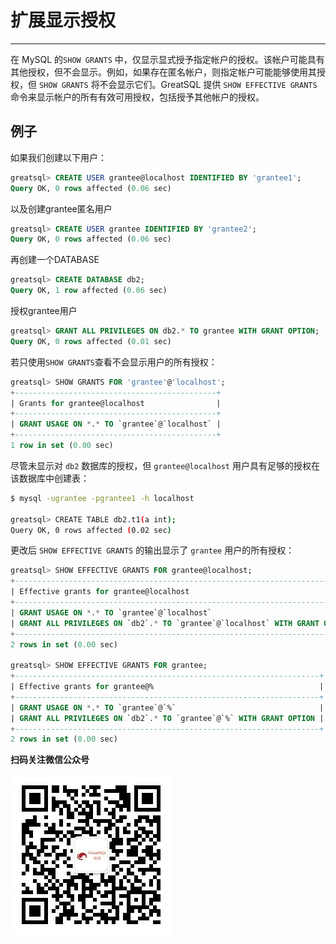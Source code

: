 # 扩展显示授权

---

在 MySQL 的`SHOW GRANTS` 中，仅显示显式授予指定帐户的授权。该帐户可能具有其他授权，但不会显示。例如，如果存在匿名帐户，则指定帐户可能能够使用其授权，但 `SHOW GRANTS` 将不会显示它们。GreatSQL 提供 `SHOW EFFECTIVE GRANTS` 命令来显示帐户的所有有效可用授权，包括授予其他帐户的授权。

## 例子

如果我们创建以下用户：

```sql
greatsql> CREATE USER grantee@localhost IDENTIFIED BY 'grantee1';
Query OK, 0 rows affected (0.06 sec)
```
以及创建grantee匿名用户

```sql
greatsql> CREATE USER grantee IDENTIFIED BY 'grantee2';
Query OK, 0 rows affected (0.06 sec)
```

再创建一个DATABASE

```sql
greatsql> CREATE DATABASE db2;
Query OK, 1 row affected (0.06 sec)
```

授权grantee用户

```sql
greatsql> GRANT ALL PRIVILEGES ON db2.* TO grantee WITH GRANT OPTION;
Query OK, 0 rows affected (0.01 sec)
```

若只使用`SHOW GRANTS`查看不会显示用户的所有授权：

```sql
greatsql> SHOW GRANTS FOR 'grantee'@'localhost';
+---------------------------------------------+
| Grants for grantee@localhost                |
+---------------------------------------------+
| GRANT USAGE ON *.* TO `grantee`@`localhost` |
+---------------------------------------------+
1 row in set (0.00 sec)
```

尽管未显示对 `db2` 数据库的授权，但 `grantee@localhost` 用户具有足够的授权在该数据库中创建表：

```bash
$ mysql -ugrantee -pgrantee1 -h localhost

greatsql> CREATE TABLE db2.t1(a int);
Query OK, 0 rows affected (0.02 sec)
```

更改后 `SHOW EFFECTIVE GRANTS` 的输出显示了 `grantee` 用户的所有授权：

```sql
greatsql> SHOW EFFECTIVE GRANTS FOR grantee@localhost;
+----------------------------------------------------------------------------+
| Effective grants for grantee@localhost                                     |
+----------------------------------------------------------------------------+
| GRANT USAGE ON *.* TO `grantee`@`localhost`                                |
| GRANT ALL PRIVILEGES ON `db2`.* TO `grantee`@`localhost` WITH GRANT OPTION |
+----------------------------------------------------------------------------+
2 rows in set (0.00 sec)

greatsql> SHOW EFFECTIVE GRANTS FOR grantee;
+--------------------------------------------------------------------+
| Effective grants for grantee@%                                     |
+--------------------------------------------------------------------+
| GRANT USAGE ON *.* TO `grantee`@`%`                                |
| GRANT ALL PRIVILEGES ON `db2`.* TO `grantee`@`%` WITH GRANT OPTION |
+--------------------------------------------------------------------+
2 rows in set (0.00 sec)
```


**扫码关注微信公众号**

![greatsql-wx](../greatsql-wx.jpg)
